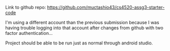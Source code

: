 Link to github repo: https://github.com/muctashio43/cs4520-assg3-starter-code

I'm using a different account than the previous submission because I was having trouble logging into that
account after changes from github with two factor authentication...

Project should be able to be run just as normal through android studio.